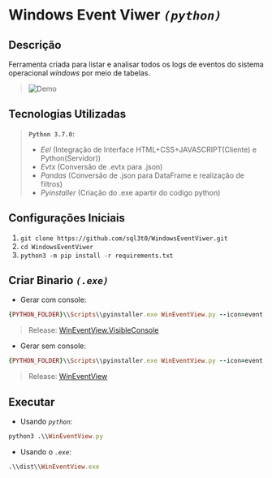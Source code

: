 # Windows Event Viwer _`(python)`_

## Descrição

Ferramenta criada para listar e analisar todos os logs de eventos do sistema operacional _windows_ por meio de tabelas.

> ![Demo](wev_demo.gif)

## Tecnologias Utilizadas

> __`Python 3.7.0`:__
>- _Eel_          (Integração de Interface HTML+CSS+JAVASCRIPT(Cliente) e Python(Servidor))
>- _Evtx_         (Conversão de .evtx para .json)
>- _Pandas_       (Conversão de .json para DataFrame e realização de filtros)
>- _Pyinstaller_  (Criação do .exe apartir do codigo python)

## Configurações Iniciais

1. `git clone https://github.com/sql3t0/WindowsEventViwer.git`
2. `cd WindowsEventViwer`
3. `python3 -m pip install -r requirements.txt`

## Criar Binario _`(.exe)`_

- Gerar com console:
```ruby
{PYTHON_FOLDER}\\Scripts\\pyinstaller.exe WinEventView.py --icon=event.ico --hidden-import bottle_websocket --add-data "{PYTHON_FOLDER}\\lib\\site-packages\\eel\\eel.js;eel" --uac-admin --onefile
```
> Release: [WinEventView.VisibleConsole](https://github.com/sql3t0/WindowsEventViwer/releases/download/v1.0/WinEventView.VisibleConsole.exe)

- Gerar sem console:
```ruby
{PYTHON_FOLDER}\\Scripts\\pyinstaller.exe WinEventView.py --icon=event.ico --hidden-import bottle_websocket --add-data "{PYTHON_FOLDER}\\lib\\site-packages\\eel\\eel.js;eel" --uac-admin --onefile --noconsole
```
> Release: [WinEventView](https://github.com/sql3t0/WindowsEventViwer/releases/download/v1.0/WinEventView.exe)

## Executar

- Usando _`python`_:
```ruby
python3 .\\WinEventView.py
```

- Usando o _`.exe`_:
```ruby
.\\dist\\WinEventView.exe
```
